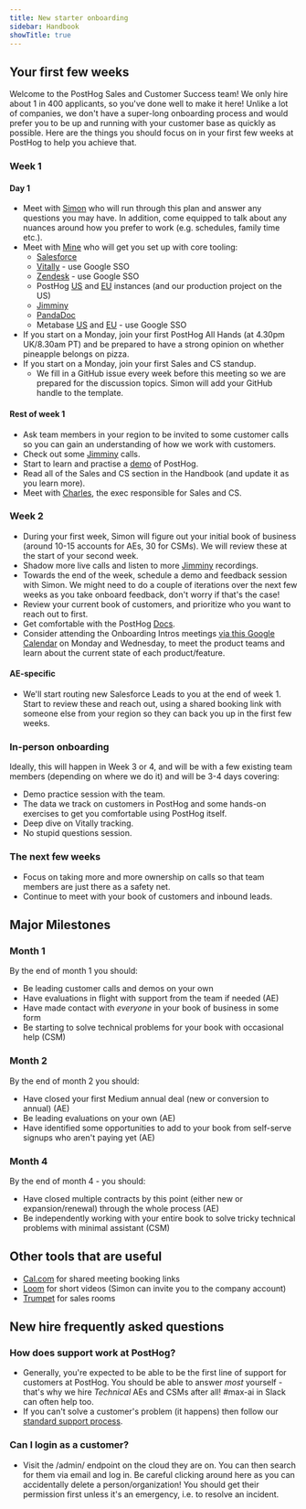 ```yaml
---
title: New starter onboarding
sidebar: Handbook
showTitle: true
---
```


## Your first few weeks

Welcome to the PostHog Sales and Customer Success team!  We only hire about 1 in 400 applicants, so you've done well to make it here!  Unlike a lot of companies, we don't have a super-long onboarding process and would prefer you to be up and running with your customer base as quickly as possible.  Here are the things you should focus on in your first few weeks at PostHog to help you achieve that.

### Week 1

#### Day 1

 - Meet with [Simon](/community/profiles/28895) who will run through this plan and answer any questions you may have.  In addition, come equipped to talk about any nuances around how you prefer to work (e.g. schedules, family time etc.).
 - Meet with [Mine](/community/profiles/29862) who will get you set up with core tooling:
   - [Salesforce](https://posthog.lightning.force.com/)
   - [Vitally](https://posthog.vitally-eu.io/) - use Google SSO
   - [Zendesk](https://posthoghelp.zendesk.com/agent/dashboard) - use Google SSO
   - PostHog [US](https://us.posthog.com/) and [EU](https://eu.posthog.com/) instances (and our production project on the US)
   - [Jimminy](https://app.jiminny.eu/dashboard)
   - [PandaDoc](https://app.pandadoc.com/)
   - Metabase [US](https://metabase.prod-us.posthog.dev/) and [EU](https://metabase.prod-eu.posthog.dev/) - use Google SSO
 - If you start on a Monday, join your first PostHog All Hands (at 4.30pm UK/8.30am PT) and be prepared to have a strong opinion on whether pineapple belongs on pizza.
 - If you start on a Monday, join your first Sales and CS standup.
   - We fill in a GitHub issue every week before this meeting so we are prepared for the discussion topics.  Simon will add your GitHub handle to the template.

#### Rest of week 1

 - Ask team members in your region to be invited to some customer calls so you can gain an understanding of how we work with customers.
 - Check out some [Jimminy](https://app.jiminny.eu/dashboard) calls.
 - Start to learn and practise a [demo](https://youtu.be/2jQco8hEvTI) of PostHog.
 - Read all of the Sales and CS section in the Handbook (and update it as you learn more).
 - Meet with [Charles](/community/profiles/28625), the exec responsible for Sales and CS.

### Week 2

- During your first week, Simon will figure out your initial book of business (around 10-15 accounts for AEs, 30 for CSMs).  We will review these at the start of your second week.
- Shadow more live calls and listen to more [Jimminy](https://app.jiminny.eu/dashboard) recordings.
- Towards the end of the week, schedule a demo and feedback session with Simon.  We might need to do a couple of iterations over the next few weeks as you take onboard feedback, don't worry if that's the case!
- Review your current book of customers, and prioritize who you want to reach out to first.
- Get comfortable with the PostHog [Docs](/docs).
- Consider attending the Onboarding Intros meetings [via this Google Calendar](https://calendar.google.com/calendar/embed?src=c_25ceb28129b44d3e9c558c361cc565fde75c95ccf8298857c4c59f9c1f1539f8%40group.calendar.google.com) on Monday and Wednesday, to meet the product teams and learn about the current state of each product/feature. 

#### AE-specific

- We'll start routing new Salesforce Leads to you at the end of week 1.  Start to review these and reach out, using a shared booking link with someone else from your region so they can back you up in the first few weeks.

### In-person onboarding

Ideally, this will happen in Week 3 or 4, and will be with a few existing team members (depending on where we do it) and will be 3-4 days covering:

- Demo practice session with the team.
- The data we track on customers in PostHog and some hands-on exercises to get you comfortable using PostHog itself.
- Deep dive on Vitally tracking.
- No stupid questions session.

### The next few weeks

- Focus on taking more and more ownership on calls so that team members are just there as a safety net.  
- Continue to meet with your book of customers and inbound leads.

## Major Milestones

### Month 1

By the end of month 1 you should:
 - Be leading customer calls and demos on your own
 - Have evaluations in flight with support from the team if needed (AE)
 - Have made contact with _everyone_ in your book of business in some form
 - Be starting to solve technical problems for your book with occasional help (CSM)
 
### Month 2 

By the end of month 2 you should:
  - Have closed your first Medium annual deal (new or conversion to annual) (AE)
  - Be leading evaluations on your own (AE)
  - Have identified some opportunities to add to your book from self-serve signups who aren't paying yet (AE)

### Month 4

By the end of month 4 - you should:
  - Have closed multiple contracts by this point (either new or expansion/renewal) through the whole process (AE)
  - Be independently working with your entire book to solve tricky technical problems with minimal assistant (CSM)

## Other tools that are useful

- [Cal.com](https://app.cal.com/) for shared meeting booking links
- [Loom](https://www.loom.com/) for short videos (Simon can invite you to the company account)
- [Trumpet](https://www.sendtrumpet.com/) for sales rooms

## New hire frequently asked questions

### How does support work at PostHog?

- Generally, you're expected to be able to be the first line of support for customers at PostHog. You should be able to answer _most_ yourself - that's why we hire _Technical_ AEs and CSMs after all! #max-ai in Slack can often help too. 
- If you can't solve a customer's problem (it happens) then follow our [standard support process](/handbook/support/customer-support).

### Can I login as a customer?

- Visit the /admin/ endpoint on the cloud they are on.  You can then search for them via email and log in.  Be careful clicking around here as you can accidentally delete a person/organization! You should get their permission first unless it's an emergency, i.e. to resolve an incident. 
